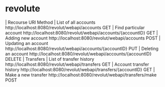 # revolute

| Recourse	URI	Method
| List of all accounts	http://localhost:8080/revolut/webapi/accounts	GET
| Find particular account	http://localhost:8080/revolut/webapi/accounts/{accountID}	GET
| Adding new account	http://localhost:8080/revolut/webapi/accounts	POST
| Updating an account	http://localhost:8080/revolut/webapi/accounts/{accountID}	PUT
| Deleting an account	http://localhost:8080/revolut/webapi/accounts/{accountID}	DELETE
| Transfers
| List of transfer history	http://localhost:8080/revolut/webapi/transfers	GET
| Account transfer history	http://localhost:8080/revolut/webapi/transfers/{accountID}	GET
| Make a new transfer	http://localhost:8080/revolut/webapi/transfers/make	POST
